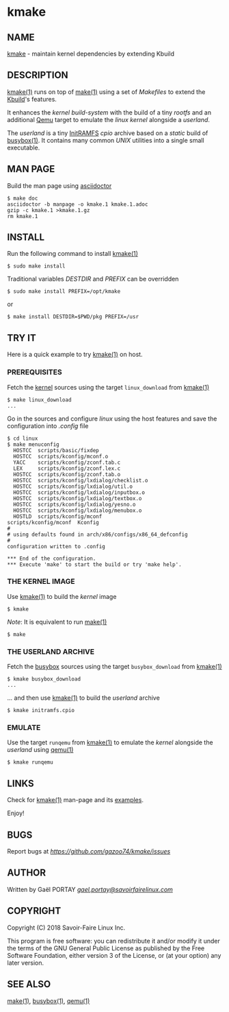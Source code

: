 # kmake

## NAME

[kmake] - maintain kernel dependencies by extending Kbuild

## DESCRIPTION

[kmake(1)] runs on top of [make(1)] using a set of _Makefiles_ to extend the
[Kbuild]'s features.

It enhances the _kernel build-system_ with the build of a tiny _rootfs_ and an
additional [Qemu] target to emulate the _linux kernel_ alongside a _userland_.

The _userland_ is a tiny [InitRAMFS] _cpio_ archive based on a _static_ build of
[busybox(1)]. It contains many common *UNIX* utilities into a single small
executable.

## MAN PAGE

Build the man page using [asciidoctor]

	$ make doc
	asciidoctor -b manpage -o kmake.1 kmake.1.adoc
	gzip -c kmake.1 >kmake.1.gz
	rm kmake.1

## INSTALL

Run the following command to install [kmake(1)]

	$ sudo make install

Traditional variables *DESTDIR* and *PREFIX* can be overridden

	$ sudo make install PREFIX=/opt/kmake

or

	$ make install DESTDIR=$PWD/pkg PREFIX=/usr

## TRY IT

Here is a quick example to try [kmake(1)] on host.

### PREREQUISITES

Fetch the [kernel] sources using the target `linux_download` from [kmake(1)]

	$ make linux_download
	...

Go in the sources and configure _linux_ using the host features and save the
configuration into _.config_ file

	$ cd linux
	$ make menuconfig 
	  HOSTCC  scripts/basic/fixdep
	  HOSTCC  scripts/kconfig/mconf.o
	  YACC    scripts/kconfig/zconf.tab.c
	  LEX     scripts/kconfig/zconf.lex.c
	  HOSTCC  scripts/kconfig/zconf.tab.o
	  HOSTCC  scripts/kconfig/lxdialog/checklist.o
	  HOSTCC  scripts/kconfig/lxdialog/util.o
	  HOSTCC  scripts/kconfig/lxdialog/inputbox.o
	  HOSTCC  scripts/kconfig/lxdialog/textbox.o
	  HOSTCC  scripts/kconfig/lxdialog/yesno.o
	  HOSTCC  scripts/kconfig/lxdialog/menubox.o
	  HOSTLD  scripts/kconfig/mconf
	scripts/kconfig/mconf  Kconfig
	#
	# using defaults found in arch/x86/configs/x86_64_defconfig
	#
	configuration written to .config

	*** End of the configuration.
	*** Execute 'make' to start the build or try 'make help'.

### THE KERNEL IMAGE

Use [kmake(1)] to build the _kernel_ image

	$ kmake

_Note_: It is equivalent to run [make(1)]

	$ make

### THE USERLAND ARCHIVE

Fetch the [busybox] sources using the target `busybox_download` from [kmake(1)]

	$ kmake busybox_download
	...

\... and then use [kmake(1)] to build the _userland_ archive

	$ kmake initramfs.cpio

### EMULATE

Use the target `runqemu` from [kmake(1)] to emulate the _kernel_ alongside the
_userland_ using [qemu(1)]

	$ kmake runqemu

## LINKS

Check for [kmake(1)] man-page and its [examples].

Enjoy!

## BUGS

Report bugs at *https://github.com/gazoo74/kmake/issues*

## AUTHOR

Written by Gaël PORTAY *gael.portay@savoirfairelinux.com*

## COPYRIGHT

Copyright (C) 2018 Savoir-Faire Linux Inc.

This program is free software: you can redistribute it and/or modify it under
the terms of the GNU General Public License as published by the Free Software
Foundation, either version 3 of the License, or (at your option) any later
version.

## SEE ALSO

[make(1)], [busybox(1)], [qemu(1)]

[kmake]: kmake
[kmake(1)]: kmake.1.adoc
[examples]: kmake.1.adoc#examples
[make(1)]: https://www.gnu.org/software/make/manual/make.html#Running
[kernel]: https://www.kernel.org/
[Kbuild]: https://www.kernel.org/doc/Documentation/kbuild/makefiles.txt
[InitRAMFS]: https://git.kernel.org/pub/scm/linux/kernel/git/torvalds/linux.git/tree/Documentation/filesystems/ramfs-rootfs-initramfs.txt
[asciidoctor]: https://asciidoctor.org/
[busybox]: https://busybox.net/
[busybox(1)]: https://busybox.net/downloads/BusyBox.html
[Qemu]: https://www.qemu.org/
[qemu(1)]: https://github.com/qemu/qemu
